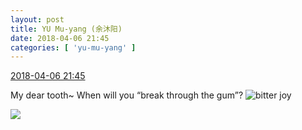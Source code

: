 ```yaml
---
layout: post
title: YU Mu-yang (余沐阳)
date: 2018-04-06 21:45
categories: [ 'yu-mu-yang' ]
---
```


<div class="weibo-info">
  <a href="https://weibo.com/6505651747/GaSpltJqf">2018-04-06 21:45</a>
</div>

My dear tooth~ When will you “break through the gum”? ![bitter joy](https://img.t.sinajs.cn/t4/appstyle/expression/ext/normal/2c/moren_yunbei_org.png)

<!-- more -->

<a href="//wx4.sinaimg.cn/mw690/0076h3cTgy1fq39t5r6vcj3280280b2d.jpg">
  <img class="weibo-pic-preview" src="//wx4.sinaimg.cn/orj360/0076h3cTgy1fq39t5r6vcj3280280b2d.jpg" />
</a>
